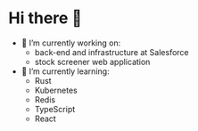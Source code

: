 # Hi there 👋

- 🔭 I’m currently working on:
  - back-end and infrastructure at Salesforce
  - stock screener web application
- 🌱 I’m currently learning:
  - Rust
  - Kubernetes
  - Redis
  - TypeScript
  - React
